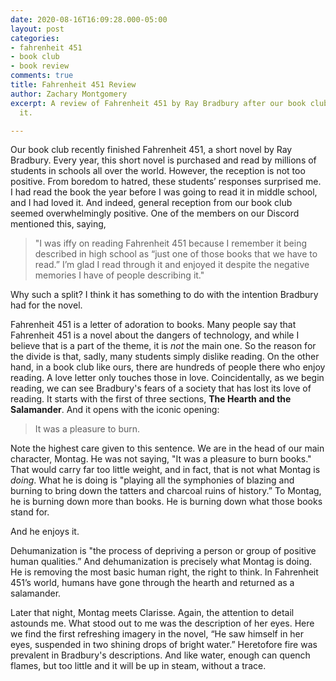 ```yaml
---
date: 2020-08-16T16:09:28.000-05:00
layout: post
categories:
- fahrenheit 451
- book club
- book review
comments: true
title: Fahrenheit 451 Review
author: Zachary Montgomery
excerpt: A review of Fahrenheit 451 by Ray Bradbury after our book club recently completed
  it.

---
```

Our book club recently finished Fahrenheit 451, a short novel by Ray Bradbury. Every year, this short novel is purchased and read by millions of students in schools all over the world. However, the reception is not too positive. From boredom to hatred, these students’ responses surprised me. I had read the book the year before I was going to read it in middle school, and I had loved it. And indeed, general reception from our book club seemed overwhelmingly positive. One of the members on our Discord mentioned this, saying,

> "I was iffy on reading Fahrenheit 451 because I remember it being described in high school as “just one of those books that we have to read.” I’m glad I read through it and enjoyed it despite the negative memories I have of people describing it."

Why such a split? I think it has something to do with the intention Bradbury had for the novel.

Fahrenheit 451 is a letter of adoration to books. Many people say that Fahrenheit 451 is a novel about the dangers of technology, and while I believe that is a part of the theme, it is _not_ the main one. So the reason for the divide is that, sadly, many students simply dislike reading. On the other hand, in a book club like ours, there are hundreds of people there who enjoy reading. A love letter only touches those in love. Coincidentally, as we begin reading, we can see Bradbury's fears of a society that has lost its love of reading. It starts with the first of three sections, **The Hearth and the Salamander**. And it opens with the iconic opening:

> It was a pleasure to burn.

Note the highest care given to this sentence. We are in the head of our main character, Montag. He was not saying, "It was a pleasure to burn books." That would carry far too little weight, and in fact, that is not what Montag is _doing_. What he is doing is "playing all the symphonies of blazing and burning to bring down the tatters and charcoal ruins of history.” To Montag, he is burning down more than books. He is burning down what those books stand for.

And he enjoys it.

Dehumanization is "the process of depriving a person or group of positive human qualities.” And dehumanization is precisely what Montag is doing. He is removing the most basic human right, the right to think. In Fahrenheit 451’s world, humans have gone through the hearth and returned as a salamander.

Later that night, Montag meets Clarisse. Again, the attention to detail astounds me. What stood out to me was the description of her eyes. Here we find the first refreshing imagery in the novel, “He saw himself in her eyes, suspended in two shining drops of bright water.” Heretofore fire was prevalent in Bradbury's descriptions. And like water, enough can quench flames, but too little and it will be up in steam, without a trace.
